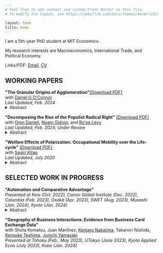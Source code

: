 ```yaml
---
# Feel free to add content and custom Front Matter to this file.
# To modify the layout, see https://jekyllrb.com/docs/themes/#overriding-theme-defaults

layout: home
title: Home
---
```

I am a 5th-year PhD student at MIT Economics.

My research interests are Macroeconomics, International Trade, and Political Economy.

Links/PDF: [Email](mailto:skikuchi@mit.edu), <a href="/files/ShinKikuchi_CV.pdf" target="_blank">CV</a>


## WORKING PAPERS

**"The Granular Origins of Agglomeration"**<a href="/files/research/KIKUCHI-OCONNOR-granular-spatial.pdf" target="_blank">[Download PDF]</a><br>
with  <a href="https://www.danielgoconnor.com" target="_blank">Daniel G O'Connor</a><br>
*Last Updated, Feb. 2024* <br>
<details style="margin-bottom: 15px; margin-top: -15px">
	<summary>Abstract</summary>
	A few large firms dominate many local labor markets. This leaves workers vulnerable to firm-specific shocks. If one firm has a bad productivity shock in a small market, workers will be stuck with that unproductive employer, while in a large labor market, workers can move to another firm. Building on that insight, we present a model of local labor markets with a finite number of firms subject to idiosyncratic shocks. We show that there are increasing returns to scale which disappear as the number of firms goes to infinity. We also show that there can be under-entry of firms, especially in small markets. We then test the main mechanism in Japanese administrative data. We first confirm that payroll is less volatile in larger, less concentrated local labor markets. We also show that establishments with larger payroll shares adjust their employment less in response to a demand shock. Finally, we propose a quantitative, granular model of economic geography with free entry of firms and costly mobility of workers across sectors and commuting zones that we use to quantify the mechanism and do counterfactuals.
</details>

**"Decomposing the Rise of the Populist Radical Right"** <a href="/files/research/DGKL-Populism.pdf" target="_blank">[Download PDF]</a><br>
with <a href="https://www.orendanieli.com/home" target="_blank">Oren Danieli</a>, 
<a href="https://scholar.harvard.edu/gidron/home" target="_blank">Noam Gidron</a>, 
and <a href="https://www.roeelevy.com/" target="_blank">Ro'ee Levy</a><br>
*Last Updated, Feb. 2024; Under Review* <br>
<details style="margin-bottom: 15px; margin-top: -15px">
	<summary>Abstract</summary>
	Support for populist radical right parties in Europe has dramatically increased in recent years. We decompose the rise of these parties from 2005 to 2020 into four components: shifts in party positions, changes in voter attributes (opinions and demographics), changes in voter priorities, and a residual. We merge two wide datasets on party positions and voter attributes and estimate voter priorities using a probabilistic voting model. We find that shifts in party positions and changes in voter attributes do not play a major role in the recent success of populist radical right parties. Instead, the primary driver behind their electoral success lies in voters’ changing priorities. Particularly, voters are less likely to decide which party to support based on parties’ economic positions. Rather, voters—mainly older, non-unionized, low-educated men—increasingly prioritize nativist cultural positions. This allows populist radical right parties to tap into a preexisting reservoir of culturally conservative voters. Using the same datasets, we provide a set of reduced-form evidence supporting our results. First, while parties’ positions have changed, these changes are not consistent with the main supply-side hypothesis for populist support. Second, on aggregate, voters have not adopted populist right-wing opinions. Third, voters are more likely to self-identify ideologically based on their cultural rather than their economic opinions.
</details>


**"Welfare Effects of Polarization: Occupational Mobility over the Life-cycle"** <a href="/files/research/KK-ROBOT.pdf" target="_blank">[Download PDF]</a><br>
with <a href="https://sites.google.com/site/sagirikitao/home" target="_blank">Sagiri Kitao</a><br>
*Last Updated, July 2020*<br>
<details style="margin-bottom: 15px; margin-top: -15px">
	<summary>Abstract</summary>
	What are the welfare effects of polarization: wage and employment losses of middle-class workers relative to low- and high-skill groups? We build a model of overlapping generations who choose consumption, savings, labor supply, and occupations over their life-cycles, and accumulate human capital. We simulate a wage shift observed since the early 1980s and investigate individuals’ responses. Polarization improves welfare of young individuals that are high-skilled, while it hurts low-skilled individuals across all ages and especially younger ones. The gain of the high-skilled is larger for generations entering in later periods, who can fully exploit the rising skill premium.
</details>

## SELECTED WORK IN PROGRESS

**"Automation and Comparative Advantage"**<br>
*Presented at Keio (Oct. 2022), Canon Global Institute (Dec. 2022), Columbia (Feb. 2023), Osaka (Apr. 2023), SWET (Aug. 2023), Musashi (Jan. 2024), Kyoto (Jan. 2024)*<br>
<details style="margin-bottom: 15px; margin-top: -15px">
	<summary>Abstract</summary>
	I study how automation affects comparative advantage and structural change in an open economy. Previously, the initial stages of economic development featured comparative advantage in low-skill-intensive manufacturing sectors because of low-skill-labor abundance. Recently, however, I show that this relationship has weakened—or even reversed. This decoupling occurs because automation provides developed countries with endogenous comparative advantage in low-skill-intensive and automatable sectors. Therefore, developing countries today do not specialize in low-skill intensive manufacturing sectors and jump onto service sectors.
</details>

**"Geography of Business Interactions: Evidence from Business Card Exchange Data"** <br>
with Shota Komatsu, 
Juan Martínez, 
<a href="https://knakajima.weebly.com/" target="_blank">Kentaro Nakajima</a>, 
Takanori Nishida, 
<a href="https://sites.google.com/site/kensuketeshima/" target="_blank">Kensuke Teshima</a>, 
 <a href="https://www.junichiyamasaki.com/" target="_blank">Junichi Yamasaki</a><br>
*Presented at Tohoku (Feb., May 2023), UTokyo (June 2023), Kyoto Applied Econ (July 2023), Kobe (Jan. 2024)*<br>